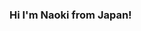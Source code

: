 ### Hi I'm Naoki from Japan!

<!--[![trophy](https://github-profile-trophy.vercel.app/?username=Naokiakazawa)](https://github.com/ryo-ma/github-profile-trophy)  -->
